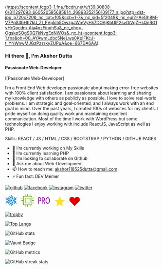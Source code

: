(https://scontent.fcgp3-1.fna.fbcdn.net/v/t39.30808-6/311297693_660520595685814_26898352156109177_n.jpg?stp=dst-jpg_p720x720&_nc_cat=105&ccb=1-7&_nc_sid=5f2048&_nc_eui2=AeGh8M-V7PqS3bHh7kU_ZI_FVplch5OwzgJWmVyHk7DOAjKbUlF2svOiVgZHsQnRG1vHrQocdm-Aja4nzFinqhSu&_nc_ohc=-OgskpSOgS0Q7kNvgEqNWOs&_nc_ht=scontent.fcgp3-1.fna&oh=00_AYAwmLdbc5NeLwp0KplFKcJ-t_YNWnwMJGzPzzrkyZUPuA&oe=667DA6AA)

### Hi there 👋, I'm Akshor Dutta
#### Passionate Web-Developer
![Passionate Web-Developer]

I’m a Front End Web developer passionate about making error-free websites with 100% client satisfaction. I am passionate about learning and sharing my knowledge with others as publicly as possible. I love to solve real-world problems. I am strategic and goal-oriented, and I always work with an end goal in mind. Over the past years, I created 100s of websites for my clients. I pride myself on doing quality work and maintaining excellent communication. Most of the time I work with WordPress but some technologies I enjoy working with include ReactJS, JavaScript as well as PHP.

Skills: REACT / JS / HTML / CSS / BOOTSTRAP / PYTHON / GITHUB PAGES

- 🔭 I’m currently working on My Skills 
- 🌱 I’m currently learning PHP 
- 👯 I’m looking to collaborate on Github 
- 💬 Ask me about Web-Development 
- 📫 How to reach me: akshor118525dutta@gmail.com 
- ⚡ Fun fact: DEV Memer 


[<img src='https://cdn.jsdelivr.net/npm/simple-icons@3.0.1/icons/github.svg' alt='github' height='40'>](https://github.com/Developer-Akshor)  [<img src='https://cdn.jsdelivr.net/npm/simple-icons@3.0.1/icons/facebook.svg' alt='facebook' height='40'>](https://www.facebook.com/akshor.glober)  [<img src='https://cdn.jsdelivr.net/npm/simple-icons@3.0.1/icons/instagram.svg' alt='instagram' height='40'>](https://www.instagram.com/akshor_datta/)  [<img src='https://cdn.jsdelivr.net/npm/simple-icons@3.0.1/icons/twitter.svg' alt='twitter' height='40'>](https://twitter.com/@AkshorD)  

<a href='https://archiveprogram.github.com/'><img src='https://raw.githubusercontent.com/acervenky/animated-github-badges/master/assets/acbadge.gif' width='40' height='40'></a> <a href='https://docs.github.com/en/developers'><img src='https://raw.githubusercontent.com/acervenky/animated-github-badges/master/assets/devbadge.gif' width='40' height='40'></a> <a href='https://github.com/pricing'><img src='https://raw.githubusercontent.com/acervenky/animated-github-badges/master/assets/pro.gif' width='40' height='40'></a> <a href='https://stars.github.com/'><img src='https://raw.githubusercontent.com/acervenky/animated-github-badges/master/assets/starbadge.gif' width='35' height='35'></a> <a href='https://docs.github.com/en/github/supporting-the-open-source-community-with-github-sponsors'><img src='https://raw.githubusercontent.com/acervenky/animated-github-badges/master/assets/sponsorbadge.gif' width='35' height='35'></a> 

[![trophy](https://github-profile-trophy.vercel.app/?username=Developer-Akshor)](https://github.com/ryo-ma/github-profile-trophy)

[![Top Langs](https://github-readme-stats.vercel.app/api/top-langs/?username=Developer-Akshor)](https://github.com/anuraghazra/github-readme-stats)

![GitHub stats](https://github-readme-stats.vercel.app/api?username=Developer-Akshor&show_icons=true&count_private=true)  

![Vaunt Badge](https://api.vaunt.dev/v1/github/entities/Developer-Akshor/contributions?format=svg&private=true)  

![GitHub metrics](https://metrics.lecoq.io/Developer-Akshor)  

![GitHub streak stats](https://streak-stats.demolab.com/?user=Developer-Akshor)  

